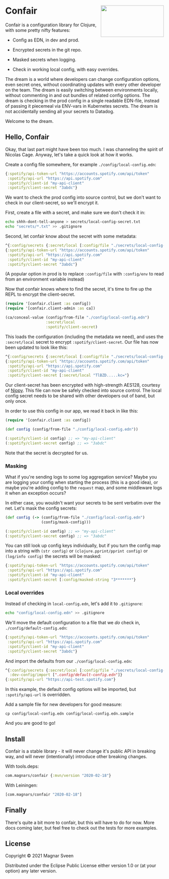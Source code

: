 # <img align="right" src="conair.jpg" width="200" height="100"> Confair

Confair is a configuration library for Clojure, with some pretty nifty features:

- Config as EDN, in dev and prod.

- Encrypted secrets in the git repo.

- Masked secrets when logging.

- Check in working local config, with easy overrides.

The dream is a world where developers can change configuration options, even
secret ones, without coordinating updates with every other developer on the
team. The dream is easily switching between environments locally, without
commenting in and out bundles of related config options. The dream is checking
in the prod config in a single readable EDN-file, instead of passing it
piecemeal via ENV-vars in Kubernetes secrets. The dream is not accidentally
sending all your secrets to Datadog.

Welcome to the dream.

## Hello, Confair

Okay, that last part might have been too much. I was channeling the spirit of
Nicolas Cage. Anyway, let's take a quick look at how it works.

Create a config file somewhere, for example `./config/local-config.edn`:

```clj
{:spotify/api-token-url "https://accounts.spotify.com/api/token"
 :spotify/api-url "https://api.spotify.com"
 :spotify/client-id "my-api-client"
 :spotify/client-secret "3abdc"}
```

We want to check the prod config into source control, but we don't want to
check in our client-secret, so we'll encrypt it.

First, create a file with a secret, and make sure we don't check it in:

```sh
echo shhh-dont-tell-anyone > secrets/local-config-secret.txt
echo "secrets/*.txt" >> .gitignore
```

Second, let confair know about the secret with some metadata:

```clj
^{:config/secrets {:secret/local [:config/file "./secrets/local-config-secret.txt"]}}
{:spotify/api-token-url "https://accounts.spotify.com/api/token"
 :spotify/api-url "https://api.spotify.com"
 :spotify/client-id "my-api-client"
 :spotify/client-secret "3abdc"}
```

(A popular option in prod is to replace `:config/file` with `:config/env` to
read from an environment variable instead)

Now that confair knows where to find the secret, it's time to fire up the REPL
to encrypt the client-secret.

```clj
(require '[confair.client :as config])
(require '[confair.client-admin :as ca])

(ca/conceal-value (config/from-file "./config/local-config.edn")
                  :secret/local
                  :spotify/client-secret)
```

This loads the configuration (including the metadata we need), and uses the
`:secret/local` secret to encrypt `:spotify/client-secret`. Our file has now
been updated to look like this:

```clj
^{:config/secrets {:secret/local [:config/file "./secrets/local-config-secret.txt"]}}
{:spotify/api-token-url "https://accounts.spotify.com/api/token"
 :spotify/api-url "https://api.spotify.com"
 :spotify/client-id "my-api-client"
 :spotify/client-secret [:secret/local "TlBZD.....kc="}
```

Our client-secret has been encrypted with high-strength AES128, courtesy of
[Nippy](https://github.com/ptaoussanis/nippy). This file can now be safely
checked into source control. The local config secret needs to be shared with
other developers out of band, but only once.

In order to use this config in our app, we read it back in like this:

```clj
(require '[confair.client :as config])

(def config (config/from-file "./config/local-config.edn"))

(:spotify/client-id config) ;; => "my-api-client"
(:spotify/client-secret config) ;; => "3abdc"
```

Note that the secret is decrypted for us.

### Masking

What if you're sending logs to some log aggregation service? Maybe you are
logging your config when starting the process (this is a good idea), or maybe
you're adding config to the `request` map, and some middleware logs it when an
exception occurs?

In either case, you wouldn't want your secrets to be sent verbatim over the net.
Let's mask the config secrets:

```clj
(def config (-> (config/from-file "./config/local-config.edn")
                (config/mask-config)))

(:spotify/client-id config) ;; => "my-api-client"
(:spotify/client-secret config) ;; => "3abdc"
```

You can still look up config keys individually, but if you turn the config map
into a string with `(str config)` or `(clojure.pprint/pprint config)` or
`(log/info config)` the secrets will be masked:

```clj
{:spotify/api-token-url "https://accounts.spotify.com/api/token"
 :spotify/api-url "https://api.spotify.com"
 :spotify/client-id "my-api-client"
 :spotify/client-secret [:config/masked-string "3*******"}
```

### Local overrides

Instead of checking in `local-config.edn`, let's add it to `.gitignore`:

```sh
echo "config/local-config.edn" >> .gitignore
```

We'll move the default configuration to a file that we *do* check in, `./config/default-config.edn`:

```clj
{:spotify/api-token-url "https://accounts.spotify.com/api/token"
 :spotify/api-url "https://api.spotify.com"
 :spotify/client-id "my-api-client"
 :spotify/client-secret "3abdc"}
```

And import the defaults from our `./config/local-config.edn`:

```clj
^{:config/secrets {:secret/local [:config/file "./secrets/local-config-secret.txt"]}
  :dev-config/import [".config/default-config.edn"]}
{:spotify/api-url "https://api-test.spotify.com"}
```

In this example, the default config options will be imported, but
`:spotify/api-url` is overridden.

Add a sample file for new developers for good measure:

```
cp config/local-config.edn config/local-config.edn.sample
```

And you are good to go!

## Install

Confair is a stable library - it will never change it's public API in breaking
way, and will never (intentionally) introduce other breaking changes.

With tools.deps:

```clj
com.magnars/confair {:mvn/version "2020-02-18"}
```

With Leiningen:

```clj
[com.magnars/confair "2020-02-18"]
```

## Finally

There's quite a bit more to confair, but this will have to do for now. More docs
coming later, but feel free to check out the tests for more examples.

## License

Copyright © 2021 Magnar Sveen

Distributed under the Eclipse Public License either version 1.0 or (at your
option) any later version.

